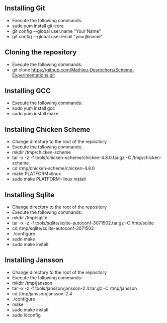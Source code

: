 
Installing Git
--------------

- Execute the following commands:
 - sudo yum install git-core
 - git config --global user.name "Your Name"
 - git config --global user.email "your@name"

Cloning the repository
----------------------

- Execute the following commands:
 - git clone https://github.com/Mathieu-Desrochers/Scheme-Experimentations.git

Installing GCC
--------------

- Execute the following commands:
 - sudo yum install gcc
 - sudo yum install make

Installing Chicken Scheme
-------------------------

- Change directory to the root of the repository
- Execute the following commands:
 - mkdir /tmp/chicken-scheme
 - tar -x -z -f tools/chicken-scheme/chicken-4.8.0.tar.gz -C /tmp/chicken-scheme
 - cd /tmp/chicken-scheme/chicken-4.8.0
 - make PLATFORM=linux
 - sudo make PLATFORM=linux install

Installing Sqlite
-----------------

- Change directory to the root of the repository
- Execute the following commands:
 - mkdir /tmp/sqlite
 - tar -x -z -f tools/sqlite/sqlite-autoconf-3071502.tar.gz -C /tmp/sqlite
 - cd /tmp/sqlite/sqlite-autoconf-3071502
 - ./configure
 - sudo make
 - sudo make install

Installing Jansson
------------------

- Change directory to the root of the repository
- Execute the following commands:
 - mkdir /tmp/jansson
 - tar -x -z -f tools/jansson/jansson-2.4.tar.gz -C /tmp/jansson
 - cd /tmp/jansson/jansson-2.4
 - ./configure
 - make
 - sudo make install
 - sudo ldconfig
